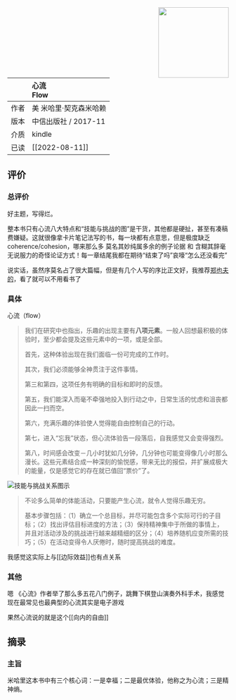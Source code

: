 

<img src='https://picture-guan.oss-cn-hangzhou.aliyuncs.com/20220816003234.png' style='float:right ; width:160px;height:80 px'/>

| [](https://book.douban.com/subject/27186106)     | 心流<br>Flow                                   |
|:-------|:---------------------------------------------|
|  作者    |   美 米哈里·契克森米哈赖                           |
|  版本   |  中信出版社 / 2017-11                            |
|  介质    |   kindle                      |
|  已读    |    [[2022-08-11]]                       |



## 评价

### 总评价
好主题，写得烂。

整本书只有心流八大特点和“技能与挑战的图”是干货，其他都是硬扯，甚至有凑稿费嫌疑。这就很像拿卡片笔记法写的书，每一块都有点意思，但是极度缺乏 coherence/cohesion，哪来那么多 莫名其妙纯属多余的例子论据 和 含糊其辞毫无说服力的奇怪论证方式！每一章结尾我都在期待“结束了吗”哀嚎“怎么还没看完” 

说实话，虽然序莫名占了很大篇幅，但是有几个人写的序比正文好，我推荐[郑也夫的](http://weixin.100md.com/html/sixiangchao/201712039210.htm)，看了就可以不用看书了


### 具体
心流（flow）

> 我们在研究中也指出，乐趣的出现主要有**八项元素**。一般人回想最积极的体验时，至少都会提及这些元素中的一项，或是全部。
> 
> 首先，这种体验出现在我们面临一份可完成的工作时。
> 
> 其次，我们必须能够全神贯注于这件事情。
> 
> 第三和第四，这项任务有明确的目标和即时的反馈。
> 
> 第五，我们能深入而毫不牵强地投入到行动之中，日常生活的忧虑和沮丧都因此一扫而空。
> 
> 第六，充满乐趣的体验使人觉得能自由控制自己的行动。
> 
> 第七，进入“忘我”状态，但心流体验告一段落后，自我感觉又会变得强烈。
> 
> 第八，时间感会改变－几小时犹如几分钟，几分钟也可能变得像几小时那么漫长。这些元素结合成一种深刻的愉悦感，带来无比的报偿，并扩展成极大的能量，仅是感觉它的存在就已值回“票价”了。


![技能与挑战关系图示](https://picture-guan.oss-cn-hangzhou.aliyuncs.com/20220814213426.png)
> 不论多么简单的体能活动，只要能产生心流，就令人觉得乐趣无穷。
> 
> 基本步骤包括：（1）确立一个总目标，并尽可能包含多个实际可行的子目标；（2）找出评估目标进度的方法；（3）保持精神集中于所做的事情上，并且对活动涉及的挑战进行越来越精细的区分；（4）培养随机应变所需的技巧；（5）在活动变得令人厌倦时，随时提高挑战的难度。

我感觉这实际上与[[边际效益]]也有点关系


### 其他
嗯 《心流》作者举了那么多五花八门例子，跳舞下棋登山演奏外科手术，我感觉现在最常见也最典型的心流其实是电子游戏

果然心流说的就是这个[[向内的自由]]

## 摘录

### 主旨

米哈里这本书中有三个核心词：一是幸福；二是最优体验，他称之为心流；三是精神熵。
